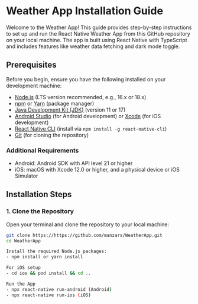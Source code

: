 # Weather App Installation Guide

Welcome to the Weather App! This guide provides step-by-step instructions to set up and run the React Native Weather App from this GitHub repository on your local machine. The app is built using React Native with TypeScript and includes features like weather data fetching and dark mode toggle.

## Prerequisites

Before you begin, ensure you have the following installed on your development machine:

- [Node.js](https://nodejs.org/) (LTS version recommended, e.g., 16.x or 18.x)
- [npm](https://www.npmjs.com/) or [Yarn](https://yarnpkg.com/) (package manager)
- [Java Development Kit (JDK)](https://www.oracle.com/java/technologies/javase-downloads.html) (version 11 or 17)
- [Android Studio](https://developer.android.com/studio) (for Android development) or [Xcode](https://developer.apple.com/xcode/) (for iOS development)
- [React Native CLI](https://reactnative.dev/docs/environment-setup) (install via `npm install -g react-native-cli`)
- [Git](https://git-scm.com/) (for cloning the repository)

### Additional Requirements

- Android: Android SDK with API level 21 or higher
- iOS: macOS with Xcode 12.0 or higher, and a physical device or iOS Simulator

## Installation Steps

### 1. Clone the Repository

Open your terminal and clone the repository to your local machine:

```bash
git clone https://https://github.com/manzars/WeatherApp.git
cd WeatherApp

Install the required Node.js packages:
- npm install or yarn install

For iOS setup
- cd ios && pod install && cd ..

Run the App
- npx react-native run-android (Android)
- npx react-native run-ios (iOS)

```
